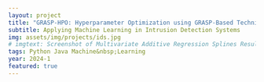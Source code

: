 ```yaml
---
layout: project
title: "GRASP-HPO: Hyperparameter Optimization using GRASP-Based Techniques"
subtitle: Applying Machine Learning in Intrusion Detection Systems
img: assets/img/projects/ids.jpg
# imgtext: Screenshot of Multivariate Additive Regression Splines Result
tags: Python Java Machine&nbsp;Learning
year: 2024-1
featured: true
---
```


